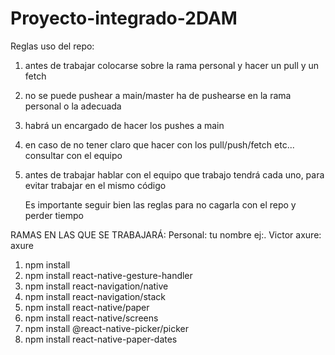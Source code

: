 # Proyecto-integrado-2DAM
Reglas uso del repo:
1. antes de trabajar colocarse sobre la rama personal y hacer un pull y un fetch
2. no se puede pushear a main/master ha de pushearse en la rama personal o la adecuada
3. habrá un encargado de hacer los pushes a main
4. en caso de no tener claro que hacer con los pull/push/fetch etc... consultar con el equipo
5. antes de trabajar hablar con el equipo que trabajo tendrá cada uno, para evitar trabajar en el mismo código




	Es importante seguir bien las reglas para no cagarla con el repo y perder tiempo

RAMAS EN LAS QUE SE TRABAJARÁ:
	Personal: tu nombre ej:. Victor
	axure: axure

1. npm install
2. npm install react-native-gesture-handler
3. npm install react-navigation/native
4. npm install react-navigation/stack
5. npm install react-native/paper
6. npm install react-native/screens
7. npm install @react-native-picker/picker
8. npm install react-native-paper-dates
